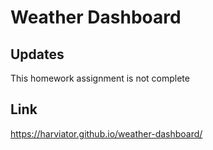 # Weather Dashboard

## Updates

This homework assignment is not complete

## Link

https://harviator.github.io/weather-dashboard/